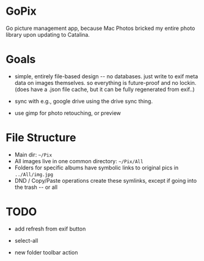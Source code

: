 # GoPix

Go picture management app, because Mac Photos bricked my entire photo library upon updating to Catalina.

# Goals

* simple, entirely file-based design -- no databases.   just write to exif meta data on images themselves.  so everything is future-proof and no lockin.  (does have a .json file cache, but it can be fully regenerated from exif..)

* sync with e.g., google drive using the drive sync thing.

* use gimp for photo retouching, or preview

# File Structure

* Main dir: `~/Pix`
* All images live in one common directory: `~/Pix/All`
* Folders for specific albums have symbolic links to original pics in `../All/img.jpg`
* DND / Copy/Paste operations create these symlinks, except if going into the trash -- or all

# TODO

* add refresh from exif button

* select-all

* new folder toolbar action



